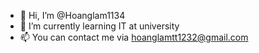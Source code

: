 - 👋 Hi, I’m @Hoanglam1134
- 🌱 I’m currently learning IT at university
- 📫 You can contact me via hoanglamtt1232@gmail.com
